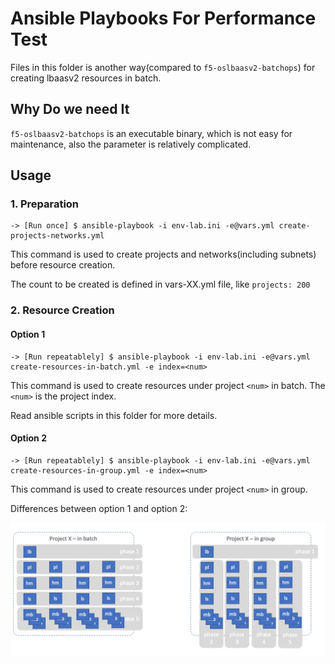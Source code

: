 # Ansible Playbooks For Performance Test

Files in this folder is another way(compared to `f5-oslbaasv2-batchops`) for creating lbaasv2 resources in batch. 

## Why Do we need It

`f5-oslbaasv2-batchops` is an executable binary, which is not easy for maintenance, also the parameter is relatively complicated.

## Usage

### 1. Preparation

```
-> [Run once] $ ansible-playbook -i env-lab.ini -e@vars.yml create-projects-networks.yml
```

This command is used to create projects and networks(including subnets) before resource creation.

The count to be created is defined in vars-XX.yml file, like `projects: 200`

### 2. Resource Creation

#### Option 1
```
-> [Run repeatablely] $ ansible-playbook -i env-lab.ini -e@vars.yml create-resources-in-batch.yml -e index=<num>
```

This command is used to create resources under project `<num>` in batch.
The `<num>` is the project index.

Read ansible scripts in this folder for more details.

#### Option 2

```
-> [Run repeatablely] $ ansible-playbook -i env-lab.ini -e@vars.yml create-resources-in-group.yml -e index=<num>
```

This command is used to create resources under project `<num>` in group.


Differences between option 1 and option 2:

![image](./batch-vs.-group.png)
